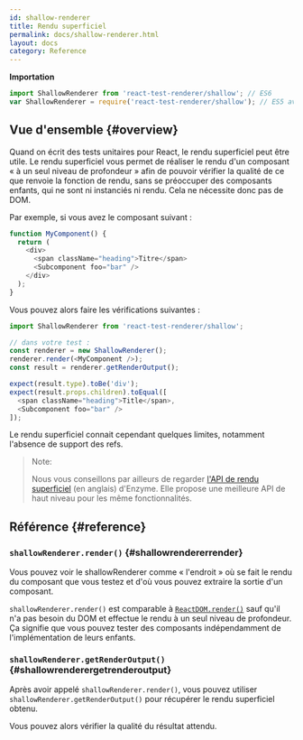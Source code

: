 ```yaml
---
id: shallow-renderer
title: Rendu superficiel
permalink: docs/shallow-renderer.html
layout: docs
category: Reference
---
```


**Importation**

```javascript
import ShallowRenderer from 'react-test-renderer/shallow'; // ES6
var ShallowRenderer = require('react-test-renderer/shallow'); // ES5 avec npm
```

## Vue d'ensemble {#overview}

Quand on écrit des tests unitaires pour React, le rendu superficiel peut être utile. Le rendu superficiel vous permet de réaliser le rendu d'un composant « à un seul niveau de profondeur » afin de pouvoir vérifier la qualité de ce que renvoie la fonction de rendu, sans se préoccuper des composants enfants, qui ne sont ni instanciés ni rendu. Cela ne nécessite donc pas de DOM.

Par exemple, si vous avez le composant suivant :

```javascript
function MyComponent() {
  return (
    <div>
      <span className="heading">Titre</span>
      <Subcomponent foo="bar" />
    </div>
  );
}
```

Vous pouvez alors faire les vérifications suivantes :

```javascript
import ShallowRenderer from 'react-test-renderer/shallow';

// dans votre test :
const renderer = new ShallowRenderer();
renderer.render(<MyComponent />);
const result = renderer.getRenderOutput();

expect(result.type).toBe('div');
expect(result.props.children).toEqual([
  <span className="heading">Title</span>,
  <Subcomponent foo="bar" />
]);
```

Le rendu superficiel connait cependant quelques limites, notamment l'absence de support des refs.

> Note:
>
> Nous vous conseillons par ailleurs de regarder [l'API de rendu superficiel](http://airbnb.io/enzyme/docs/api/shallow.html) (en anglais) d'Enzyme. Elle propose une meilleure API de haut niveau pour les même fonctionnalités.

## Référence {#reference}

### `shallowRenderer.render()` {#shallowrendererrender}

Vous pouvez voir le shallowRenderer comme « l'endroit » où se fait le rendu du composant que vous testez et d'où vous pouvez extraire la sortie d'un composant.

`shallowRenderer.render()` est comparable à [`ReactDOM.render()`](/docs/react-dom.html#render) sauf qu'il n'a pas besoin du DOM et effectue le rendu à un seul niveau de profondeur. Ça signifie que vous pouvez tester des composants indépendamment de l'implémentation de leurs enfants.

### `shallowRenderer.getRenderOutput()` {#shallowrenderergetrenderoutput}

Après avoir appelé `shallowRenderer.render()`, vous pouvez utiliser `shallowRenderer.getRenderOutput()` pour récupérer le rendu superficiel obtenu.

Vous pouvez alors vérifier la qualité du résultat attendu.

